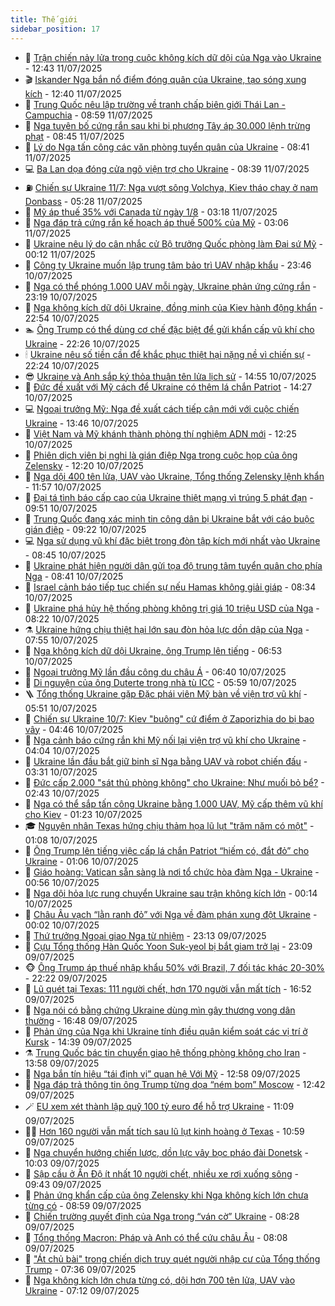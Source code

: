 ```yaml
---
title: Thế giới
sidebar_position: 17
---
```


<!-- dantri-the-gioi:START -->
- 🌋 [Trận chiến nảy lửa trong cuộc không kích dữ dội của Nga vào Ukraine](https://dantri.com.vn/the-gioi/tran-chien-nay-lua-trong-cuoc-khong-kich-du-doi-cua-nga-vao-ukraine-20250711064244184.htm) - 12:43 11/07/2025
- 🎬 [Iskander Nga bắn nổ điểm đóng quân của Ukraine, tạo sóng xung kích](https://dantri.com.vn/the-gioi/iskander-nga-ban-no-diem-dong-quan-cua-ukraine-tao-song-xung-kich-20250711111011524.htm) - 12:40 11/07/2025
- 🧰 [Trung Quốc nêu lập trường về tranh chấp biên giới Thái Lan - Campuchia](https://dantri.com.vn/the-gioi/trung-quoc-neu-lap-truong-ve-tranh-chap-bien-gioi-thai-lan-campuchia-20250711154559668.htm) - 08:59 11/07/2025
- 🌋 [Nga tuyên bố cứng rắn sau khi bị phương Tây áp 30.000 lệnh trừng phạt](https://dantri.com.vn/the-gioi/nga-tuyen-bo-cung-ran-sau-khi-bi-phuong-tay-ap-30000-lenh-trung-phat-20250711071628205.htm) - 08:45 11/07/2025
- 🗽 [Lý do Nga tấn công các văn phòng tuyển quân của Ukraine](https://dantri.com.vn/the-gioi/ly-do-nga-tan-cong-cac-van-phong-tuyen-quan-cua-ukraine-20250710150753856.htm) - 08:41 11/07/2025
- 💻 [Ba Lan dọa đóng cửa ngõ viện trợ cho Ukraine](https://dantri.com.vn/the-gioi/ba-lan-doa-dong-cua-ngo-vien-tro-cho-ukraine-20250711054444096.htm) - 08:39 11/07/2025
- ⛽️ [Chiến sự Ukraine 11/7: Nga vượt sông Volchya, Kiev tháo chạy ở nam Donbass](https://dantri.com.vn/the-gioi/chien-su-ukraine-117-nga-vuot-song-volchya-kiev-thao-chay-o-nam-donbass-20250711070050983.htm) - 05:28 11/07/2025
- 🤩 [Mỹ áp thuế 35% với Canada từ ngày 1/8](https://dantri.com.vn/the-gioi/my-ap-thue-35-voi-canada-tu-ngay-18-20250711101812288.htm) - 03:18 11/07/2025
- 🧐 [Nga đáp trả cứng rắn kế hoạch áp thuế 500% của Mỹ](https://dantri.com.vn/the-gioi/nga-dap-tra-cung-ran-ke-hoach-ap-thue-500-cua-my-20250711065558935.htm) - 03:06 11/07/2025
- 🎊 [Ukraine nêu lý do cân nhắc cử Bộ trưởng Quốc phòng làm Đại sứ Mỹ](https://dantri.com.vn/the-gioi/ukraine-neu-ly-do-can-nhac-cu-bo-truong-quoc-phong-lam-dai-su-my-20250711070101365.htm) - 00:12 11/07/2025
- 📝 [Công ty Ukraine muốn lập trung tâm bảo trì UAV nhập khẩu](https://dantri.com.vn/the-gioi/cong-ty-ukraine-muon-lap-trung-tam-bao-tri-uav-nhap-khau-20250711064632156.htm) - 23:46 10/07/2025
- 🤡 [Nga có thể phóng 1.000 UAV mỗi ngày, Ukraine phản ứng cứng rắn](https://dantri.com.vn/the-gioi/nga-co-the-phong-1000-uav-moi-ngay-ukraine-phan-ung-cung-ran-20250711061040987.htm) - 23:19 10/07/2025
- 🥷 [Nga không kích dữ dội Ukraine, đồng minh của Kiev hành động khẩn](https://dantri.com.vn/the-gioi/nga-khong-kich-du-doi-ukraine-dong-minh-cua-kiev-hanh-dong-khan-20250711053852980.htm) - 22:54 10/07/2025
- 🏊 [Ông Trump có thể dùng cơ chế đặc biệt để gửi khẩn cấp vũ khí cho Ukraine](https://dantri.com.vn/the-gioi/ong-trump-co-the-dung-co-che-dac-biet-de-gui-khan-cap-vu-khi-cho-ukraine-20250711050428257.htm) - 22:26 10/07/2025
- 🕯 [Ukraine nêu số tiền cần để khắc phục thiệt hại nặng nề vì chiến sự](https://dantri.com.vn/the-gioi/ukraine-neu-so-tien-can-de-khac-phuc-thiet-hai-nang-ne-vi-chien-su-20250711002144190.htm) - 22:24 10/07/2025
- 😎 [Ukraine và Anh sắp ký thỏa thuận tên lửa lịch sử](https://dantri.com.vn/the-gioi/ukraine-va-anh-sap-ky-thoa-thuan-ten-lua-lich-su-20250710214153503.htm) - 14:55 10/07/2025
- 🌈 [Đức đề xuất với Mỹ cách để Ukraine có thêm lá chắn Patriot](https://dantri.com.vn/the-gioi/duc-de-xuat-voi-my-cach-de-ukraine-co-them-la-chan-patriot-20250710212214454.htm) - 14:27 10/07/2025
- 💻 [Ngoại trưởng Mỹ: Nga đề xuất cách tiếp cận mới với cuộc chiến Ukraine](https://dantri.com.vn/the-gioi/ngoai-truong-my-nga-de-xuat-cach-tiep-can-moi-voi-cuoc-chien-ukraine-20250710202712067.htm) - 13:46 10/07/2025
- 🤖 [Việt Nam và Mỹ khánh thành phòng thí nghiệm ADN mới](https://dantri.com.vn/the-gioi/viet-nam-va-my-khanh-thanh-phong-thi-nghiem-adn-moi-20250710185653395.htm) - 12:25 10/07/2025
- 🦏 [Phiên dịch viên bị nghi là gián điệp Nga trong cuộc họp của ông Zelensky](https://dantri.com.vn/the-gioi/phien-dich-vien-bi-nghi-la-gian-diep-nga-trong-cuoc-hop-cua-ong-zelensky-20250710184525216.htm) - 12:20 10/07/2025
- 🌁 [Nga dội 400 tên lửa, UAV vào Ukraine, Tổng thống Zelensky lệnh khẩn](https://dantri.com.vn/the-gioi/nga-doi-400-ten-lua-uav-vao-ukraine-tong-thong-zelensky-lenh-khan-20250710182537074.htm) - 11:57 10/07/2025
- 🐘 [Đại tá tình báo cấp cao của Ukraine thiệt mạng vì trúng 5 phát đạn](https://dantri.com.vn/the-gioi/dai-ta-tinh-bao-cap-cao-cua-ukraine-thiet-mang-vi-trung-5-phat-dan-20250710164744752.htm) - 09:51 10/07/2025
- 🥷 [Trung Quốc đang xác minh tin công dân bị Ukraine bắt với cáo buộc gián điệp](https://dantri.com.vn/the-gioi/trung-quoc-dang-xac-minh-tin-cong-dan-bi-ukraine-bat-voi-cao-buoc-gian-diep-20250710161502069.htm) - 09:22 10/07/2025
- 💻 [Nga sử dụng vũ khí đặc biệt trong đòn tập kích mới nhất vào Ukraine](https://dantri.com.vn/the-gioi/nga-su-dung-vu-khi-dac-biet-trong-don-tap-kich-moi-nhat-vao-ukraine-20250710144640560.htm) - 08:45 10/07/2025
- 🎡 [Ukraine phát hiện người dân gửi tọa độ trung tâm tuyển quân cho phía Nga](https://dantri.com.vn/the-gioi/ukraine-phat-hien-nguoi-dan-gui-toa-do-trung-tam-tuyen-quan-cho-phia-nga-20250710151527003.htm) - 08:41 10/07/2025
- 🧰 [Israel cảnh báo tiếp tục chiến sự nếu Hamas không giải giáp](https://dantri.com.vn/the-gioi/israel-canh-bao-tiep-tuc-chien-su-neu-hamas-khong-giai-giap-20250710153354980.htm) - 08:34 10/07/2025
- 🥸 [Ukraine phá hủy hệ thống phòng không trị giá 10 triệu USD của Nga](https://dantri.com.vn/the-gioi/ukraine-pha-huy-he-thong-phong-khong-tri-gia-10-trieu-usd-cua-nga-20250710151512986.htm) - 08:22 10/07/2025
- ⚗️ [Ukraine hứng chịu thiệt hại lớn sau đòn hỏa lực dồn dập của Nga](https://dantri.com.vn/the-gioi/ukraine-hung-chiu-thiet-hai-lon-sau-don-hoa-luc-don-dap-cua-nga-20250710135634834.htm) - 07:55 10/07/2025
- 🌮 [Nga không kích dữ dội Ukraine, ông Trump lên tiếng](https://dantri.com.vn/the-gioi/nga-khong-kich-du-doi-ukraine-ong-trump-len-tieng-20250710132505272.htm) - 06:53 10/07/2025
- 🎃 [Ngoại trưởng Mỹ lần đầu công du châu Á](https://dantri.com.vn/the-gioi/ngoai-truong-my-lan-dau-cong-du-chau-a-20250710100528228.htm) - 06:40 10/07/2025
- 💫 [Di nguyện của ông Duterte trong nhà tù ICC](https://dantri.com.vn/the-gioi/di-nguyen-cua-ong-duterte-trong-nha-tu-icc-20250710102457161.htm) - 05:59 10/07/2025
- 🪜 [Tổng thống Ukraine gặp Đặc phái viên Mỹ bàn về viện trợ vũ khí](https://dantri.com.vn/the-gioi/tong-thong-ukraine-gap-dac-phai-vien-my-ban-ve-vien-tro-vu-khi-20250710110258273.htm) - 05:51 10/07/2025
- 🌋 [Chiến sự Ukraine 10/7: Kiev &quot;buông&quot; cứ điểm ở Zaporizhia do bị bao vây](https://dantri.com.vn/the-gioi/chien-su-ukraine-107-kiev-buong-cu-diem-o-zaporizhia-do-bi-bao-vay-20250710110738388.htm) - 04:46 10/07/2025
- 🦏 [Nga cảnh báo cứng rắn khi Mỹ nối lại viện trợ vũ khí cho Ukraine](https://dantri.com.vn/the-gioi/nga-canh-bao-cung-ran-khi-my-noi-lai-vien-tro-vu-khi-cho-ukraine-20250710105949212.htm) - 04:04 10/07/2025
- 👀 [Ukraine lần đầu bắt giữ binh sĩ Nga bằng UAV và robot chiến đấu](https://dantri.com.vn/the-gioi/ukraine-lan-dau-bat-giu-binh-si-nga-bang-uav-va-robot-chien-dau-20250710101703733.htm) - 03:31 10/07/2025
- 🧰 [Đức cấp 2.000 &quot;sát thủ phòng không&quot; cho Ukraine: Như muối bỏ bể?](https://dantri.com.vn/the-gioi/duc-cap-2000-sat-thu-phong-khong-cho-ukraine-nhu-muoi-bo-be-20250710093022441.htm) - 02:43 10/07/2025
- 🚀 [Nga có thể sắp tấn công Ukraine bằng 1.000 UAV, Mỹ cấp thêm vũ khí cho Kiev](https://dantri.com.vn/the-gioi/nga-co-the-sap-tan-cong-ukraine-bang-1000-uav-my-cap-them-vu-khi-cho-kiev-20250710080446857.htm) - 01:23 10/07/2025
- 🎓 [Nguyên nhân Texas hứng chịu thảm họa lũ lụt &quot;trăm năm có một&quot;](https://dantri.com.vn/the-gioi/nguyen-nhan-texas-hung-chiu-tham-hoa-lu-lut-tram-nam-co-mot-20250710074947151.htm) - 01:08 10/07/2025
- 🥸 [Ông Trump lên tiếng việc cấp lá chắn Patriot “hiếm có, đắt đỏ” cho Ukraine](https://dantri.com.vn/the-gioi/ong-trump-len-tieng-viec-cap-la-chan-patriot-hiem-co-dat-do-cho-ukraine-20250710074346867.htm) - 01:06 10/07/2025
- 🦅 [Giáo hoàng: Vatican sẵn sàng là nơi tổ chức hòa đàm Nga - Ukraine](https://dantri.com.vn/the-gioi/giao-hoang-vatican-san-sang-la-noi-to-chuc-hoa-dam-nga-ukraine-20250710073245683.htm) - 00:56 10/07/2025
- 🤭 [Nga dội hỏa lực rung chuyển Ukraine sau trận không kích lớn](https://dantri.com.vn/the-gioi/nga-doi-hoa-luc-rung-chuyen-ukraine-sau-tran-khong-kich-lon-20250710071153041.htm) - 00:14 10/07/2025
- 🤖 [Châu Âu vạch “lằn ranh đỏ” với Nga về đàm phán xung đột Ukraine](https://dantri.com.vn/the-gioi/chau-au-vach-lan-ranh-do-voi-nga-ve-dam-phan-xung-dot-ukraine-20250710061811037.htm) - 00:02 10/07/2025
- 🐲 [Thứ trưởng Ngoại giao Nga từ nhiệm](https://dantri.com.vn/the-gioi/thu-truong-ngoai-giao-nga-tu-nhiem-20250710054653491.htm) - 23:13 09/07/2025
- 🫣 [Cựu Tổng thống Hàn Quốc Yoon Suk-yeol bị bắt giam trở lại](https://dantri.com.vn/the-gioi/cuu-tong-thong-han-quoc-yoon-suk-yeol-bi-bat-giam-tro-lai-20250710052922905.htm) - 23:09 09/07/2025
- 🐵 [Ông Trump áp thuế nhập khẩu 50% với Brazil, 7 đối tác khác 20-30%](https://dantri.com.vn/the-gioi/ong-trump-ap-thue-nhap-khau-50-voi-brazil-7-doi-tac-khac-20-30-20250710050939871.htm) - 22:22 09/07/2025
- 🫶 [Lũ quét tại Texas: 111 người chết, hơn 170 người vẫn mất tích](https://dantri.com.vn/the-gioi/lu-quet-tai-texas-111-nguoi-chet-hon-170-nguoi-van-mat-tich-20250709222639849.htm) - 16:52 09/07/2025
- 💃 [Nga nói có bằng chứng Ukraine dùng mìn gây thương vong dân thường](https://dantri.com.vn/the-gioi/nga-noi-co-bang-chung-ukraine-dung-min-gay-thuong-vong-dan-thuong-20250709215953119.htm) - 16:48 09/07/2025
- 💫 [Phản ứng của Nga khi Ukraine tính điều quân kiểm soát các vị trí ở Kursk](https://dantri.com.vn/the-gioi/phan-ung-cua-nga-khi-ukraine-tinh-dieu-quan-kiem-soat-cac-vi-tri-o-kursk-20250709212939969.htm) - 14:39 09/07/2025
- ⚗️ [Trung Quốc bác tin chuyển giao hệ thống phòng không cho Iran](https://dantri.com.vn/the-gioi/trung-quoc-bac-tin-chuyen-giao-he-thong-phong-khong-cho-iran-20250709202848626.htm) - 13:58 09/07/2025
- 🥷 [Nga bắn tín hiệu “tái định vị” quan hệ Với Mỹ](https://dantri.com.vn/the-gioi/nga-ban-tin-hieu-tai-dinh-vi-quan-he-voi-my-20250709183430840.htm) - 12:58 09/07/2025
- 🥸 [Nga đáp trả thông tin ông Trump từng dọa “ném bom” Moscow](https://dantri.com.vn/the-gioi/nga-dap-tra-thong-tin-ong-trump-tung-doa-nem-bom-moscow-20250709185424537.htm) - 12:42 09/07/2025
- 🪄 [EU xem xét thành lập quỹ 100 tỷ euro để hỗ trợ Ukraine](https://dantri.com.vn/the-gioi/eu-xem-xet-thanh-lap-quy-100-ty-euro-de-ho-tro-ukraine-20250709180857484.htm) - 11:09 09/07/2025
- 🧑‍💻 [Hơn 160 người vẫn mất tích sau lũ lụt kinh hoàng ở Texas](https://dantri.com.vn/the-gioi/hon-160-nguoi-van-mat-tich-sau-lu-lut-kinh-hoang-o-texas-20250709175927227.htm) - 10:59 09/07/2025
- 🤭 [Nga chuyển hướng chiến lược, dồn lực vây bọc pháo đài Donetsk](https://dantri.com.vn/the-gioi/nga-chuyen-huong-chien-luoc-don-luc-vay-boc-phao-dai-donetsk-20250709170007404.htm) - 10:03 09/07/2025
- 🗽 [Sập cầu ở Ấn Độ ít nhất 10 người chết, nhiều xe rơi xuống sông](https://dantri.com.vn/the-gioi/sap-cau-o-an-do-it-nhat-10-nguoi-chet-nhieu-xe-roi-xuong-song-20250709161159031.htm) - 09:43 09/07/2025
- 🤖 [Phản ứng khẩn cấp của ông Zelensky khi Nga không kích lớn chưa từng có](https://dantri.com.vn/the-gioi/phan-ung-khan-cap-cua-ong-zelensky-khi-nga-khong-kich-lon-chua-tung-co-20250709154625359.htm) - 08:59 09/07/2025
- 🌈 [Chiến trường quyết định của Nga trong “ván cờ” Ukraine](https://dantri.com.vn/the-gioi/chien-truong-quyet-dinh-cua-nga-trong-van-co-ukraine-20250709110122982.htm) - 08:28 09/07/2025
- 🤩 [Tổng thống Macron: Pháp và Anh có thể cứu châu Âu](https://dantri.com.vn/the-gioi/tong-thong-macron-phap-va-anh-co-the-cuu-chau-au-20250709145322488.htm) - 08:08 09/07/2025
- 🤗 [&quot;Át chủ bài&quot; trong chiến dịch truy quét người nhập cư của Tổng thống Trump](https://dantri.com.vn/the-gioi/at-chu-bai-trong-chien-dich-truy-quet-nguoi-nhap-cu-cua-tong-thong-trump-20250709142944792.htm) - 07:36 09/07/2025
- 🙉 [Nga không kích lớn chưa từng có, dội hơn 700 tên lửa, UAV vào Ukraine](https://dantri.com.vn/the-gioi/nga-khong-kich-lon-chua-tung-co-doi-hon-700-ten-lua-uav-vao-ukraine-20250709135020552.htm) - 07:12 09/07/2025<!-- dantri-the-gioi:END -->
